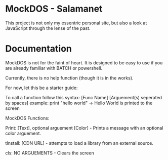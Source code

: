 # MockDOS - Salamanet
This project is not only my essentric personal site, but also a look at JavaScript through the lense of the past.

# Documentation
MockDOS is not for the faint of heart. It is designed to be easy to use if you are already familiar with BATCH or powershell.

Currently, there is no help function (though it is in the works).

For now, let this be a starter guide:

To call a function follow this syntax: [Func Name] [Arguement(s) seperated by spaces]
example: print "hello world" -> Hello World is printed to the screen

MockDOS Functions:

Print: [Text], optional arguement [Color] - Prints a message with an optional color arguement.

tInstall: [CDN URL] - attempts to load a library from an external source.

cls: NO ARGUEMENTS - Clears the screen
